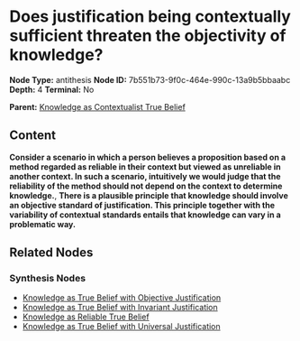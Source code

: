 # Does justification being contextually sufficient threaten the objectivity of knowledge?

**Node Type:** antithesis
**Node ID:** 7b551b73-9f0c-464e-990c-13a9b5bbaabc
**Depth:** 4
**Terminal:** No

**Parent:** [Knowledge as Contextualist True Belief](knowledge-as-contextualist-true-belief-synthesis-81e69f7f-9091-4fbf-a45b-58cf14aa162d.md)

## Content

**Consider a scenario in which a person believes a proposition based on a method regarded as reliable in their context but viewed as unreliable in another context. In such a scenario, intuitively we would judge that the reliability of the method should not depend on the context to determine knowledge.**, **There is a plausible principle that knowledge should involve an objective standard of justification. This principle together with the variability of contextual standards entails that knowledge can vary in a problematic way.**

## Related Nodes

### Synthesis Nodes

- [Knowledge as True Belief with Objective Justification](knowledge-as-true-belief-with-objective-justification-synthesis-e1853540-7ec8-4772-bc42-26b25b402fd4.md)
- [Knowledge as True Belief with Invariant Justification](knowledge-as-true-belief-with-invariant-justification-synthesis-2752e703-a170-4546-85e4-f744d73f157a.md)
- [Knowledge as Reliable True Belief](knowledge-as-reliable-true-belief-synthesis-69f56faf-cb94-4787-b2d9-eddd5733b484.md)
- [Knowledge as True Belief with Universal Justification](knowledge-as-true-belief-with-universal-justification-synthesis-afbcc6a0-934e-4faa-a341-8d7ff1d05905.md)
